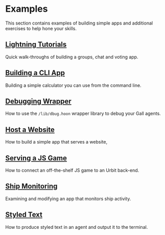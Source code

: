 # Examples

This section contains examples of building simple apps and additional exercises to help hone your skills.

## [Lightning Tutorials](/userspace/apps/examples/quickstart)

Quick walk-throughs of building a groups, chat and voting app.

## [Building a CLI App](/userspace/apps/examples/rpn)

Building a simple calculator you can use from the command line.

## [Debugging Wrapper](/userspace/apps/examples/dbug)

How to use the `/lib/dbug.hoon` wrapper library to debug your Gall agents.

## [Host a Website](/userspace/apps/examples/feature)

How to build a simple app that serves a website,

## [Serving a JS Game](/userspace/apps/examples/flap)

How to connect an off-the-shelf JS game to an Urbit back-end.

## [Ship Monitoring](/userspace/apps/examples/ahoy)

Examining and modifying an app that monitors ship activity.

## [Styled Text](/userspace/apps/examples/track7)

How to produce styled text in an agent and output it to the terminal.
